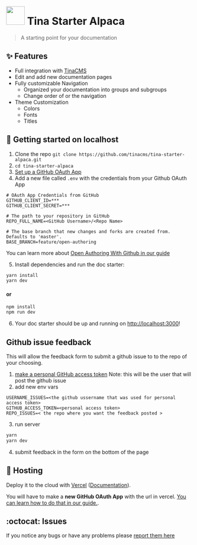 # <img width="50" src="https://raw.githubusercontent.com/tinacms/tinacms.org/master/public/svg/tina-icon.svg" /> Tina Starter Alpaca
> A starting point for your documentation


## :sparkles: Features

- Full integration with [TinaCMS](https://tinacms.org)
- Edit and add new documentation pages
- Fully customizable Navigation
  - Organized your documentation into groups and subgroups
  - Change order of or the navigation 
- Theme Customization
  - Colors
  - Fonts
  - Titles
  


## :memo: Getting started on localhost
1. Clone the repo  `git clone https://github.com/tinacms/tina-starter-alpaca.git`
2. ```cd tina-starter-alpaca```
3. [Set up a GitHub OAuth App](https://tinacms.org/guides/nextjs/github-open-authoring/github-oauth-app)  
4. Add a new file called `.env` with the credentials from your Github OAuth App

```env
# OAuth App Credentials from GitHub
GITHUB_CLIENT_ID=***
GITHUB_CLIENT_SECRET=***

# The path to your repository in GitHub
REPO_FULL_NAME=<GitHub Username>/<Repo Name>

# The base branch that new changes and forks are created from. Defaults to 'master'.
BASE_BRANCH=feature/open-authoring
```
You can learn more about [Open Authoring With Github in our guide](https://tinacms.org/guides/nextjs/github-open-authoring/initial-setup)

5. Install dependencies and run the doc starter:
   
```bash
yarn install
yarn dev
```
#### or
```bash
npm install
npm run dev
```
6. Your doc starter should be up and running on [http://localhost:3000](http://localhost:3000)!


## Github issue feedback
This will allow the feedback form to submit a github issue to to the repo of your choosing.

1. [make a personal GitHub access token](https://docs.github.com/en/github/authenticating-to-github/creating-a-personal-access-token)
Note: this will be the user that will post the github issue
2. add new env vars
```env
USERNAME_ISSUES=<the github ussername that was used for personal access token>
GITHUB_ACCESS_TOKEN=<personal access token>
REPO_ISSUES=< the repo where you want the feedback posted >
```
3. run server
```bash
yarn
yarn dev
```
4. submit feedback in the form on the bottom of the page



## :link: Hosting
Deploy it to the cloud with [Vercel](https://vercel.com/import?filter=next.js&utm_source=github&utm_medium=readme&utm_campaign=next-example) ([Documentation](https://nextjs.org/docs/deployment)).

You will have to make a **new GitHub OAuth App** with the url in vercel. [You can learn how to do that in our guide.](https://tinacms.org/guides/nextjs/github-open-authoring/hosting-vercel).

## :octocat: Issues

If you notice any bugs or have any problems please [report them here](https://github.com/tinacms/tina-starter-alpaca/issues/new)
